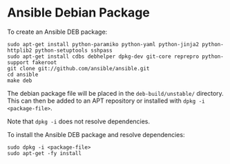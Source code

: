 Ansible Debian Package
======================

To create an Ansible DEB package:

    sudo apt-get install python-paramiko python-yaml python-jinja2 python-httplib2 python-setuptools sshpass
    sudo apt-get install cdbs debhelper dpkg-dev git-core reprepro python-support fakeroot
    git clone git://github.com/ansible/ansible.git
    cd ansible
    make deb

The debian package file will be placed in the `deb-build/unstable/` directory. This can then be added to an APT repository or installed with `dpkg -i <package-file>`.

Note that `dpkg -i` does not resolve dependencies.

To install the Ansible DEB package and resolve dependencies:

    sudo dpkg -i <package-file>
    sudo apt-get -fy install
